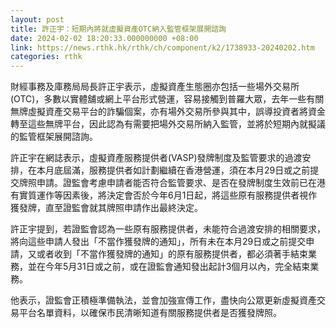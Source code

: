 ```yaml
---
layout: post
title: 許正宇：短期內將就虛擬資產OTC納入監管框架展開諮詢
date: 2024-02-02 18:20:33.000000000 +08:00
link: https://news.rthk.hk/rthk/ch/component/k2/1738933-20240202.htm
categories: rthk
---
```


財經事務及庫務局局長許正宇表示，虛擬資產生態圈亦包括一些場外交易所(OTC)，多數以實體舖或網上平台形式營運，容易接觸到普羅大眾，去年一些有關無牌虛擬資產交易平台的詐騙個案，亦有場外交易所參與其中，誤導投資者將資金轉至這些無牌平台，因此認為有需要把場外交易所納入監管，並將於短期內就擬議的監管框架展開諮詢。

許正宇在網誌表示，虛擬資產服務提供者(VASP)發牌制度及監管要求的過渡安排，在本月底屆滿，服務提供者如計劃繼續在香港營運，須在本月29日或之前提交牌照申請。證監會考慮申請者能否符合監管要求、是否在發牌制度生效前已在港有實質運作等因素後，將決定會否於今年6月1日起，將這些原有服務提供者視作獲發牌，直至證監會就其牌照申請作出最終決定。

許正宇提到，若證監會認為一些原有服務提供者，未能符合過渡安排的相關要求，將向這些申請人發出「不當作獲發牌的通知」，所有未在本月29日或之前提交申請，又或者收到「不當作獲發牌的通知」的原有服務提供者，都必須著手結束業務，並在今年5月31日或之前，或在證監會通知發出起計3個月以內，完全結束業務。

他表示，證監會正積極準備執法，並會加強宣傳工作，盡快向公眾更新虛擬資產交易平台名單資料，以確保市民清晰知道有關服務提供者是否獲發牌照。

